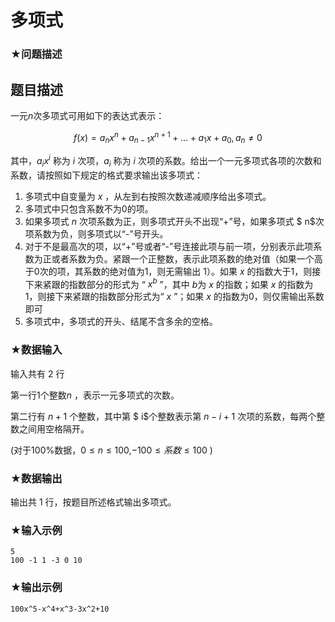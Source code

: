 # 多项式

### ★问题描述

## 题目描述

一元$n$次多项式可用如下的表达式表示：

$$
f(x)=a_nx^n+a_{n-1}x^{n+1}+...+a_1x+a_0,a_n\ne0
$$

其中，$a_ix^i$ 称为 $i$ 次项，$a_i$ 称为 $i$ 次项的系数。给出一个一元多项式各项的次数和系数，请按照如下规定的格式要求输出该多项式：

1. 多项式中自变量为 $x$ ，从左到右按照次数递减顺序给出多项式。
2. 多项式中只包含系数不为0的项。
3. 如果多项式 $n$ 次项系数为正，则多项式开头不出现“+”号，如果多项式 $ n$次项系数为负，则多项式以“-”号开头。
4. 对于不是最高次的项，以“+”号或者“-”号连接此项与前一项，分别表示此项系数为正或者系数为负。紧跟一个正整数，表示此项系数的绝对值（如果一个高于0次的项，其系数的绝对值为1，则无需输出 1）。如果 $x$ 的指数大于1，则接下来紧跟的指数部分的形式为 “ $x^b$ ”，其中 $b$为 $x$ 的指数；如果 $x$ 的指数为1，则接下来紧跟的指数部分形式为“ $x$ ”；如果 $x$ 的指数为0，则仅需输出系数即可
5. 多项式中，多项式的开头、结尾不含多余的空格。

### ★数据输入 

输入共有 2 行

第一行1个整数$n$ ，表示一元多项式的次数。

第二行有 $n+1$ 个整数，其中第 $ i$个整数表示第 $n-i+1$ 次项的系数，每两个整数之间用空格隔开。

(对于100%数据，$0 \le n \le 100$,$-100 \le 系数 \le 100$ )

### ★数据输出 

输出共 1 行，按题目所述格式输出多项式。

### ★输入示例

```in
5 
100 -1 1 -3 0 10
```

### ★输出示例

```out
100x^5-x^4+x^3-3x^2+10
```

